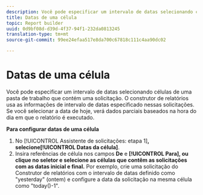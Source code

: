 ```yaml
---
description: Você pode especificar um intervalo de datas selecionando células de uma pasta de trabalho que contém uma solicitação. O construtor de relatórios usa as informações de intervalo de datas especificado nessas solicitações. Se você selecionar a data de hoje, verá dados parciais baseados na hora do dia em que o relatório é executado.
title: Datas de uma célula
topic: Report builder
uuid: 0d9bf08d-d39d-4f37-94f1-232da0813245
translation-type: tm+mt
source-git-commit: 99ee24efaa517e8da700c67818c111c4aa90dc02

---
```



# Datas de uma célula

Você pode especificar um intervalo de datas selecionando células de uma pasta de trabalho que contém uma solicitação. O construtor de relatórios usa as informações de intervalo de datas especificado nessas solicitações. Se você selecionar a data de hoje, verá dados parciais baseados na hora do dia em que o relatório é executado.

**Para configurar datas de uma célula**

1. No [!UICONTROL Assistente de solicitações: etapa 1]**, selecione[!UICONTROL Datas da célula]**.
1. Insira referências de célula nos campos **De** e **[!UICONTROL Para], ou clique no seletor e selecione as células que contêm as solicitações com as datas inicial e final.**
Por exemplo, crie uma solicitação do Construtor de relatórios com o intervalo de datas definido como "yesterday" (ontem) e configure a data da solicitação na mesma célula como "today()-1".
